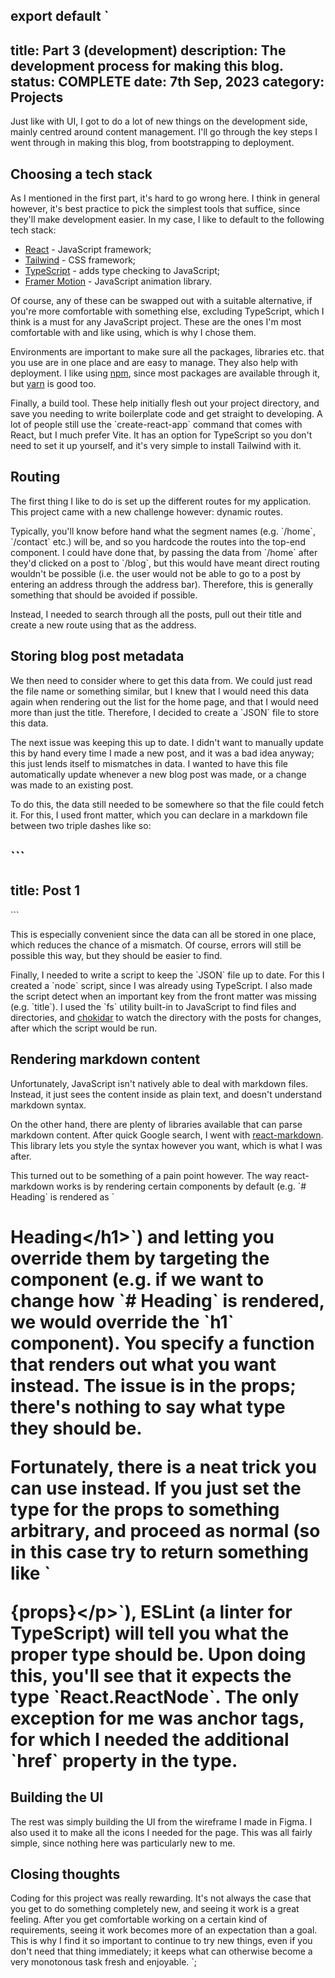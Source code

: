 export default `
---
title: Part 3 (development)
description: The development process for making this blog.
status: COMPLETE
date: 7th Sep, 2023
category: Projects
---

Just like with UI, I got to do a lot of new things on the development side, mainly centred around content management. I'll go through the key steps I went through in making this blog, from bootstrapping to deployment. 

## Choosing a tech stack

As I mentioned in the first part, it's hard to go wrong here. I think in general however, it's best practice to pick the simplest tools that suffice, since they'll make development easier. In my case, I like to default to the following tech stack:

- [React](https://react.dev/) - JavaScript framework;
- [Tailwind](https://tailwindcss.com/) - CSS framework;
- [TypeScript](https://www.typescriptlang.org/) - adds type checking to JavaScript;
- [Framer Motion](https://www.framer.com/motion/) - JavaScript animation library.

Of course, any of these can be swapped out with a suitable alternative, if you're more comfortable with something else, excluding TypeScript, which I think is a must for any JavaScript project. These are the ones I'm most comfortable with and like using, which is why I chose them.

Environments are important to make sure all the packages, libraries etc. that you use are in one place and are easy to manage. They also help with deployment. I like using [npm](https://www.npmjs.com/), since most packages are available through it, but [yarn](https://yarnpkg.com/) is good too.

Finally, a build tool. These help initially flesh out your project directory, and save you needing to write boilerplate code and get straight to developing. A lot of people still use the \`create-react-app\` command that comes with React, but I much prefer Vite. It has an option for TypeScript so you don't need to set it up yourself, and it's very simple to install Tailwind with it. 

## Routing

The first thing I like to do is set up the different routes for my application. This project came with a new challenge however: dynamic routes.

Typically, you'll know before hand what the segment names (e.g. \`/home\`, \`/contact\` etc.) will be, and so you hardcode the routes into the top-end component. I could have done that, by passing the data from \`/home\` after they'd clicked on a post to \`/blog\`, but this would have meant direct routing wouldn't be possible (i.e. the user would not be able to go to a post by entering an address through the address bar). Therefore, this is generally something that should be avoided if possible.

Instead, I needed to search through all the posts, pull out their title and create a new route using that as the address.

## Storing blog post metadata

We then need to consider where to get this data from. We could just read the file name or something similar, but I knew that I would need this data again when rendering out the list for the home page, and that I would need more than just the title. Therefore, I decided to create a \`JSON\` file to store this data.

The next issue was keeping this up to date. I didn't want to manually update this by hand every time I made a new post, and it was a bad idea anyway; this just lends itself to mismatches in data. I wanted to have this file automatically update whenever a new blog post was made, or a change was made to an existing post.

To do this, the data still needed to be somewhere so that the file could fetch it. For this, I used front matter, which you can declare in a markdown file between two triple dashes like so:

\`\`\`
---
title: Post 1
---
\`\`\`


This is especially convenient since the data can all be stored in one place, which reduces the chance of a mismatch. Of course, errors will still be possible this way, but they should be easier to find.

Finally, I needed to write a script to keep the \`JSON\` file up to date. For this I created a \`node\` script, since I was already using TypeScript. I also made the script detect when an important key from the front matter was missing (e.g. \`title\`). I used the \`fs\` utility built-in to JavaScript to find files and directories, and [chokidar](https://github.com/paulmillr/chokidar) to watch the directory with the posts for changes, after which the script would be run.

## Rendering markdown content

Unfortunately, JavaScript isn't natively able to deal with markdown files. Instead, it just sees the content inside as plain text, and doesn't understand markdown syntax.

On the other hand, there are plenty of libraries available that can parse markdown content. After quick Google search, I went with [react-markdown](https://github.com/remarkjs/react-markdown). This library lets you style the syntax however you want, which is what I was after.

This turned out to be something of a pain point however. The way react-markdown works is by rendering certain components by default (e.g. \`# Heading\` is rendered as \`<h1>Heading\</h1>\`) and letting you override them by targeting the component (e.g. if we want to change how \`# Heading\` is rendered, we would override the \`h1\` component). You specify a function that renders out what you want instead. The issue is in the props; there's nothing to say what type they should be.

Fortunately, there is a neat trick you can use instead. If you just set the type for the props to something arbitrary, and proceed as normal (so in this case try to return something like \`<p>{props}\</p>\`), ESLint (a linter for TypeScript) will tell you what the proper type should be. Upon doing this, you'll see that it expects the type \`React.ReactNode\`. The only exception for me was anchor tags, for which I needed the additional \`href\` property in the type. 


## Building the UI

The rest was simply building the UI from the wireframe I made in Figma. I also used it to make all the icons I needed for the page. This was all fairly simple, since nothing here was particularly new to me. 

## Closing thoughts

Coding for this project was really rewarding. It's not always the case that you get to do something completely new, and seeing it work is a great feeling. After you get comfortable working on a certain kind of requirements, seeing it work becomes more of an expectation than a goal. This is why I find it so important to continue to try new things, even if you don't need that thing immediately; it keeps what can otherwise become a very monotonous task fresh and enjoyable.
`;